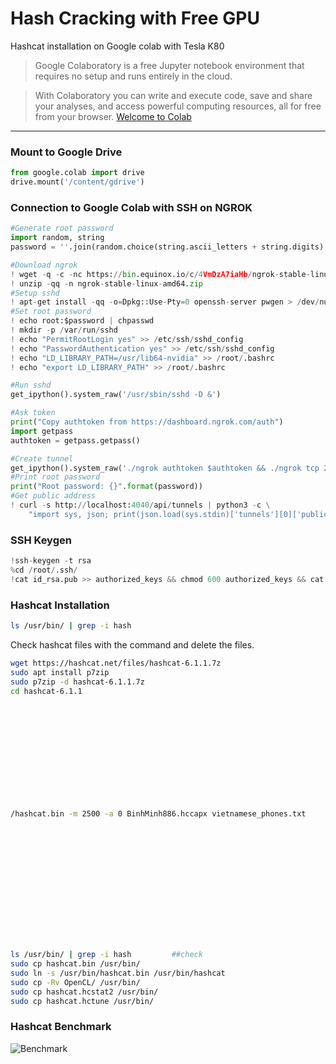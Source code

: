 # Hash Cracking with Free GPU
Hashcat installation on Google colab with Tesla K80
 >Google Colaboratory is a free Jupyter notebook environment that requires no setup and runs entirely in the cloud.

>With Colaboratory you can write and execute code, save and share your analyses, and access powerful computing resources, all for free from your browser.
[Welcome to Colab](https://colab.research.google.com/notebooks/welcome.ipynb)

---------- 
###  Mount to Google Drive


```python
from google.colab import drive
drive.mount('/content/gdrive')
```

### Connection to Google Colab with SSH on NGROK
```python
#Generate root password
import random, string
password = ''.join(random.choice(string.ascii_letters + string.digits) for i in range(19))

#Download ngrok
! wget -q -c -nc https://bin.equinox.io/c/4VmDzA7iaHb/ngrok-stable-linux-amd64.zip
! unzip -qq -n ngrok-stable-linux-amd64.zip
#Setup sshd
! apt-get install -qq -o=Dpkg::Use-Pty=0 openssh-server pwgen > /dev/null
#Set root password
! echo root:$password | chpasswd
! mkdir -p /var/run/sshd
! echo "PermitRootLogin yes" >> /etc/ssh/sshd_config
! echo "PasswordAuthentication yes" >> /etc/ssh/sshd_config
! echo "LD_LIBRARY_PATH=/usr/lib64-nvidia" >> /root/.bashrc
! echo "export LD_LIBRARY_PATH" >> /root/.bashrc

#Run sshd
get_ipython().system_raw('/usr/sbin/sshd -D &')

#Ask token
print("Copy authtoken from https://dashboard.ngrok.com/auth")
import getpass
authtoken = getpass.getpass()

#Create tunnel
get_ipython().system_raw('./ngrok authtoken $authtoken && ./ngrok tcp 22 &')
#Print root password
print("Root password: {}".format(password))
#Get public address
! curl -s http://localhost:4040/api/tunnels | python3 -c \
    "import sys, json; print(json.load(sys.stdin)['tunnels'][0]['public_url'])"
```

### SSH Keygen 
```python
!ssh-keygen -t rsa
%cd /root/.ssh/
!cat id_rsa.pub >> authorized_keys && chmod 600 authorized_keys && cat id_rsa 
```


### Hashcat Installation	
```bash
ls /usr/bin/ | grep -i hash
```
Check hashcat files with the command and delete the files.

```bash
wget https://hashcat.net/files/hashcat-6.1.1.7z
sudo apt install p7zip
sudo p7zip -d hashcat-6.1.1.7z
cd hashcat-6.1.1













/hashcat.bin -m 2500 -a 0 BinhMinh886.hccapx vietnamese_phones.txt















ls /usr/bin/ | grep -i hash			##check
sudo cp hashcat.bin /usr/bin/
sudo ln -s /usr/bin/hashcat.bin /usr/bin/hashcat	
sudo cp -Rv OpenCL/ /usr/bin/
sudo cp hashcat.hcstat2 /usr/bin/
sudo cp hashcat.hctune /usr/bin/
```



### Hashcat Benchmark

![Benchmark](https://github.com/semihucann/hash_cracking_with_gpu/blob/master/benchmark.PNG?raw=true)
